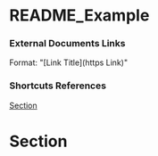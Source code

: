 # README_Example

### External Documents Links

Format: "[Link Title](https Link)"

### Shortcuts References

  <a href="#section">Section</a> 

# Section 


